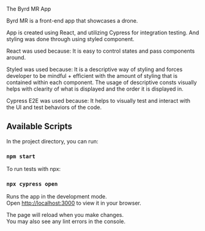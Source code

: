 The Byrd MR App

Byrd MR is a front-end app that showcases a drone.

App is created using React, and utilizing Cypress for integration testing.
And styling was done through using styled component.

React was used because:
    It is easy to control states and pass components around.

Styled was used because:
    It is a descriptive way of styling and forces developer to be mindful + efficient with the amount of styling that is contained within each component.
    The usage of descriptive consts visually helps with clearity of what is displayed and the order it is displayed in.
    
Cypress E2E was used because:
    It helps to visually test and interact with the UI and test behaviors of the code.


## Available Scripts

In the project directory, you can run:

### `npm start`

To run tests with npx:

### `npx cypress open`


Runs the app in the development mode.\
Open [http://localhost:3000](http://localhost:3000) to view it in your browser.

The page will reload when you make changes.\
You may also see any lint errors in the console.
